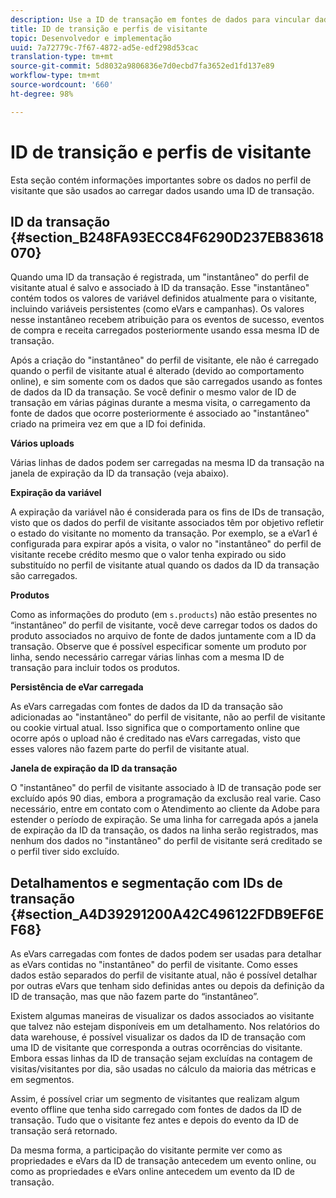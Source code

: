 ```yaml
---
description: Use a ID de transação em fontes de dados para vincular dados online e offline.
title: ID de transição e perfis de visitante
topic: Desenvolvedor e implementação
uuid: 7a72779c-7f67-4872-ad5e-edf298d53cac
translation-type: tm+mt
source-git-commit: 5d8032a9806836e7d0ecbd7fa3652ed1fd137e89
workflow-type: tm+mt
source-wordcount: '660'
ht-degree: 98%

---
```



# ID de transição e perfis de visitante

Esta seção contém informações importantes sobre os dados no perfil de visitante que são usados ao carregar dados usando uma ID de transação.

## ID da transação {#section_B248FA93ECC84F6290D237EB83618070}

Quando uma ID da transação é registrada, um &quot;instantâneo&quot; do perfil de visitante atual é salvo e associado à ID da transação. Esse &quot;instantâneo&quot; contém todos os valores de variável definidos atualmente para o visitante, incluindo variáveis persistentes (como eVars e campanhas). Os valores nesse instantâneo recebem atribuição para os eventos de sucesso, eventos de compra e receita carregados posteriormente usando essa mesma ID de transação.

Após a criação do &quot;instantâneo&quot; do perfil de visitante, ele não é carregado quando o perfil de visitante atual é alterado (devido ao comportamento online), e sim somente com os dados que são carregados usando as fontes de dados da ID da transação. Se você definir o mesmo valor de ID de transação em várias páginas durante a mesma visita, o carregamento da fonte de dados que ocorre posteriormente é associado ao &quot;instantâneo&quot; criado na primeira vez em que a ID foi definida.

**Vários uploads**

Várias linhas de dados podem ser carregadas na mesma ID da transação na janela de expiração da ID da transação (veja abaixo).

**Expiração da variável**

A expiração da variável não é considerada para os fins de IDs de transação, visto que os dados do perfil de visitante associados têm por objetivo refletir o estado do visitante no momento da transação. Por exemplo, se a eVar1 é configurada para expirar após a visita, o valor no &quot;instantâneo&quot; do perfil de visitante recebe crédito mesmo que o valor tenha expirado ou sido substituído no perfil de visitante atual quando os dados da ID da transação são carregados.

**Produtos**

Como as informações do produto (em `s.products`) não estão presentes no “instantâneo” do perfil de visitante, você deve carregar todos os dados do produto associados no arquivo de fonte de dados juntamente com a ID da transação. Observe que é possível especificar somente um produto por linha, sendo necessário carregar várias linhas com a mesma ID de transação para incluir todos os produtos.

**Persistência de eVar carregada**

As eVars carregadas com fontes de dados da ID da transação são adicionadas ao &quot;instantâneo&quot; do perfil de visitante, não ao perfil de visitante ou cookie virtual atual. Isso significa que o comportamento online que ocorre após o upload não é creditado nas eVars carregadas, visto que esses valores não fazem parte do perfil de visitante atual.

**Janela de expiração da ID da transação**

O &quot;instantâneo&quot; do perfil de visitante associado à ID de transação pode ser excluído após 90 dias, embora a programação da exclusão real varie. Caso necessário, entre em contato com o Atendimento ao cliente da Adobe para estender o período de expiração. Se uma linha for carregada após a janela de expiração da ID da transação, os dados na linha serão registrados, mas nenhum dos dados no &quot;instantâneo&quot; do perfil de visitante será creditado se o perfil tiver sido excluído.

## Detalhamentos e segmentação com IDs de transação {#section_A4D39291200A42C496122FDB9EF6EF68}

As eVars carregadas com fontes de dados podem ser usadas para detalhar as eVars contidas no &quot;instantâneo&quot; do perfil de visitante. Como esses dados estão separados do perfil de visitante atual, não é possível detalhar por outras eVars que tenham sido definidas antes ou depois da definição da ID de transação, mas que não fazem parte do “instantâneo”.

Existem algumas maneiras de visualizar os dados associados ao visitante que talvez não estejam disponíveis em um detalhamento. Nos relatórios do data warehouse, é possível visualizar os dados da ID de transação com uma ID de visitante que corresponda a outras ocorrências do visitante. Embora essas linhas da ID de transação sejam excluídas na contagem de visitas/visitantes por dia, são usadas no cálculo da maioria das métricas e em segmentos.

Assim, é possível criar um segmento de visitantes que realizam algum evento offline que tenha sido carregado com fontes de dados da ID de transação. Tudo que o visitante fez antes e depois do evento da ID de transação será retornado.

Da mesma forma, a participação do visitante permite ver como as propriedades e eVars da ID de transação antecedem um evento online, ou como as propriedades e eVars online antecedem um evento da ID de transação.
